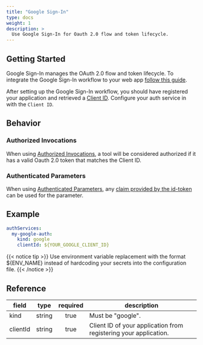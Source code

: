 ```yaml
---
title: "Google Sign-In"
type: docs
weight: 1
description: >
  Use Google Sign-In for Oauth 2.0 flow and token lifecycle. 
---
```


## Getting Started

Google Sign-In manages the OAuth 2.0 flow and token lifecycle. To integrate the
Google Sign-In workflow to your web app [follow this guide][gsi-setup].

After setting up the Google Sign-In workflow, you should have registered your
application and retrieved a [Client ID][client-id]. Configure your auth service
in with the `Client ID`.

[gsi-setup]: https://developers.google.com/identity/sign-in/web/sign-in
[client-id]:
    https://developers.google.com/identity/sign-in/web/sign-in#create_authorization_credentials

## Behavior

### Authorized Invocations

When using [Authorized Invocations][auth-invoke], a tool will be
considered authorized if it has a valid Oauth 2.0 token that matches the Client
ID.

[auth-invoke]: ../tools/#authorized-invocations

### Authenticated Parameters

When using [Authenticated Parameters][auth-params], any [claim provided by the
id-token][provided-claims] can be used for the parameter.

[auth-params]: ../tools/#authenticated-phugarameters
[provided-claims]:
    https://developers.google.com/identity/openid-connect/openid-connect#obtaininguserprofileinformation

## Example

```yaml
authServices:
  my-google-auth:
    kind: google
    clientId: ${YOUR_GOOGLE_CLIENT_ID}
```

{{< notice tip >}}
Use environment variable replacement with the format ${ENV_NAME}
instead of hardcoding your secrets into the configuration file.
{{< /notice >}}

## Reference

| **field** | **type** | **required** | **description**                                                  |
|-----------|:--------:|:------------:|------------------------------------------------------------------|
| kind      |  string  |     true     | Must be "google".                                                |
| clientId  |  string  |     true     | Client ID of your application from registering your application. |
